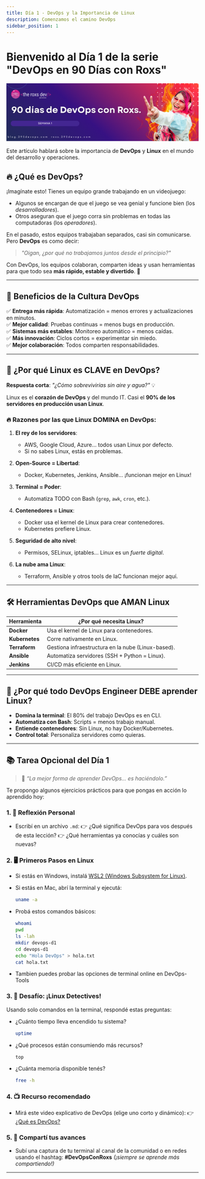 ```yaml
---
title: Día 1 - DevOps y la Importancia de Linux
description: Comenzamos el camino DevOps
sidebar_position: 1
---
```


# Bienvenido al Día 1 de la serie "DevOps en 90 Días con Roxs"  

![](../../static/images/banner/1.png)

Este artículo hablará sobre la importancia de **DevOps** y **Linux** en el mundo del desarrollo y operaciones.  

## 🔥 ¿Qué es DevOps?  

¡Imagínate esto! Tienes un equipo grande trabajando en un videojuego:  
- Algunos se encargan de que el juego se vea genial y funcione bien (los *desarrolladores*).  
- Otros aseguran que el juego corra sin problemas en todas las computadoras (los *operadores*).  

En el pasado, estos equipos trabajaban separados, casi sin comunicarse. Pero **DevOps** es como decir:  

> *"Oigan, ¿por qué no trabajamos juntos desde el principio?"*  

Con DevOps, los equipos colaboran, comparten ideas y usan herramientas para que todo sea **más rápido, estable y divertido**. 🚀  

---

## 🌟 Beneficios de la Cultura DevOps  

✅ **Entrega más rápida**: Automatización = menos errores y actualizaciones en minutos.  
✅ **Mejor calidad**: Pruebas continuas = menos bugs en producción.  
✅ **Sistemas más estables**: Monitoreo automático = menos caídas.  
✅ **Más innovación**: Ciclos cortos = experimentar sin miedo.  
✅ **Mejor colaboración**: Todos comparten responsabilidades.  

---

## 🐧 ¿Por qué Linux es CLAVE en DevOps?  

**Respuesta corta**: *"¿Cómo sobrevivirías sin aire y agua?"* 💡  

Linux es el **corazón de DevOps** y del mundo IT. Casi el **90% de los servidores en producción usan Linux**.  

### 🔥 Razones por las que Linux DOMINA en DevOps:  

1. **El rey de los servidores**:  
   - AWS, Google Cloud, Azure… todos usan Linux por defecto.  
   - Si no sabes Linux, estás en problemas.  

2. **Open-Source = Libertad**:  
   - Docker, Kubernetes, Jenkins, Ansible… ¡funcionan mejor en Linux!  

3. **Terminal = Poder**:  
   - Automatiza TODO con Bash (`grep`, `awk`, `cron`, etc.).  

4. **Contenedores = Linux**:  
   - Docker usa el kernel de Linux para crear contenedores.  
   - Kubernetes prefiere Linux.  

5. **Seguridad de alto nivel**:  
   - Permisos, SELinux, iptables… Linux es un *fuerte digital*.  

6. **La nube ama Linux**:  
   - Terraform, Ansible y otros tools de IaC funcionan mejor aquí.  

---

## 🛠️ Herramientas DevOps que AMAN Linux  

| Herramienta       | ¿Por qué necesita Linux?                          |  
|-------------------|--------------------------------------------------|  
| **Docker**        | Usa el kernel de Linux para contenedores.         |  
| **Kubernetes**    | Corre nativamente en Linux.                      |  
| **Terraform**     | Gestiona infraestructura en la nube (Linux-based).|  
| **Ansible**       | Automatiza servidores (SSH + Python = Linux).     |  
| **Jenkins**       | CI/CD más eficiente en Linux.                    |  

---

## 📌 ¿Por qué todo DevOps Engineer DEBE aprender Linux?  

- **Domina la terminal**: El 80% del trabajo DevOps es en CLI.  
- **Automatiza con Bash**: Scripts = menos trabajo manual.  
- **Entiende contenedores**: Sin Linux, no hay Docker/Kubernetes.  
- **Control total**: Personaliza servidores como quieras.  

---

## 📚 Tarea Opcional del Día 1

> 💬 *“La mejor forma de aprender DevOps… es haciéndolo.”*

Te propongo algunos ejercicios prácticos para que pongas en acción lo aprendido hoy:

### 1. 🧠 Reflexión Personal

* Escribí en un archivo `.md`:
  👉 ¿Qué significa DevOps para vos después de esta lección?
  👉 ¿Qué herramientas ya conocías y cuáles son nuevas?

### 2. 🖥️ Primeros Pasos en Linux

* Si estás en Windows, instalá [WSL2 (Windows Subsystem for Linux)](https://learn.microsoft.com/es-es/windows/wsl/install).
* Si estás en Mac, abrí la terminal y ejecutá:

  ```bash
  uname -a
  ```
* Probá estos comandos básicos:

  ```bash
  whoami
  pwd
  ls -lah
  mkdir devops-d1
  cd devops-d1
  echo "Hola DevOps" > hola.txt
  cat hola.txt
  ```
* Tambien puedes probar las opciones de terminal online en DevOps-Tools

### 3. 🎯 Desafío: ¡Linux Detectives!

Usando solo comandos en la terminal, respondé estas preguntas:

* ¿Cuánto tiempo lleva encendido tu sistema?

  ```bash
  uptime
  ```
* ¿Qué procesos están consumiendo más recursos?

  ```bash
  top
  ```
* ¿Cuánta memoria disponible tenés?

  ```bash
  free -h
  ```

### 4. 📺 Recurso recomendado

* Mirá este video explicativo de DevOps (elige uno corto y dinámico):
  👉 [¿Qué es DevOps?](https://www.youtube.com/watch?v=_I94-tJlovg)

### 5. 💬 Compartí tus avances

* Subí una captura de tu terminal al canal de la comunidad o en redes usando el hashtag:
  **#DevOpsConRoxs**
  *(¡siempre se aprende más compartiendo!)*

---
